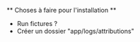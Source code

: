** Choses à faire pour l'installation **

- Run fictures ?
- Créer un dossier "app/logs/attributions"